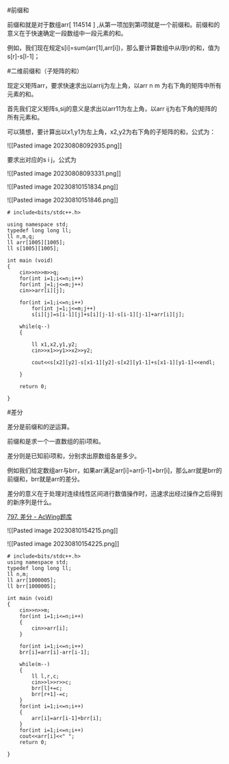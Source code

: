 #前缀和

前缀和就是对于数组arr[ 114514 ] ,从第一项加到第i项就是一个前缀和。前缀和的意义在于快速确定一段数组中一段元素的和。

例如，我们现在规定s[i]=sum(arr[1],arr[i])，那么要计算数组中从l到r的和，值为s[r]-s[l-1]；

#二维前缀和（子矩阵的和）

现定义矩阵arr，要求快速求出以arrij为左上角，以arr n m 为右下角的矩阵中所有元素的和。

首先我们定义矩阵s,sij的意义是求出以arr11为左上角，以arr ij为右下角的矩阵的所有元素和。

可以猜想，要计算出以x1,y1为左上角，x2,y2为右下角的子矩阵的和，公式为：

![[Pasted image 20230808092935.png]]

要求出对应的s i j，公式为

![[Pasted image 20230808093331.png]]

![[Pasted image 20230810151834.png]]

![[Pasted image 20230810151846.png]]

```
# include<bits/stdc++.h>

using namespace std;
typedef long long ll;
ll n,m,q;
ll arr[1005][1005];
ll s[1005][1005];

int main (void)
{
	cin>>n>>m>>q;
	for(int i=1;i<=n;i++)
	for(int j=1;j<=m;j++)
	cin>>arr[i][j];
	
	for(int i=1;i<=n;i++)
		for(int j=1;j<=m;j++)
		s[i][j]=s[i-1][j]+s[i][j-1]-s[i-1][j-1]+arr[i][j];
		
	while(q--)
	{
		
		ll x1,x2,y1,y2;
		cin>>x1>>y1>>x2>>y2;
		
		cout<<s[x2][y2]-s[x1-1][y2]-s[x2][y1-1]+s[x1-1][y1-1]<<endl;
			
	}		
	
	return 0;
		
}

```

#差分

差分是前缀和的逆运算。

前缀和是求一个一直数组的前i项和。

差分则是已知前i项和，分别求出原数组各是多少。

例如我们给定数组arr与brr，如果arr满足arr[i]=arr[i-1]+brr[i]，那么arr就是brr的前缀和，brr就是arr的差分。

差分的意义在于处理对连续线性区间进行数值操作时，迅速求出经过操作之后得到的新序列是什么。

[797. 差分 - AcWing题库](https://www.acwing.com/problem/content/799/)

![[Pasted image 20230810154215.png]]

![[Pasted image 20230810154225.png]]

```
# include<bits/stdc++.h>
using namespace std;
typedef long long ll;
ll n,m;
ll arr[1000005];
ll brr[1000005];

int main (void)
{
	cin>>n>>m;
	for(int i=1;i<=n;i++)
	{
		cin>>arr[i];
	}
	
	for(int i=1;i<=n;i++)
	brr[i]=arr[i]-arr[i-1];
	
	while(m--)
	{
		ll l,r,c;
		cin>>l>>r>>c;
		brr[l]+=c;
		brr[r+1]-=c;
	}
	for(int i=1;i<=n;i++)
	{
		arr[i]=arr[i-1]+brr[i];
	}
	for(int i=1;i<=n;i++)
	cout<<arr[i]<<" ";
	return 0;
	
}
```
